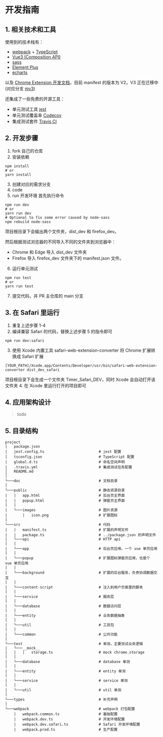 # 开发指南

## 1. 相关技术和工具

使用到的技术栈有：

* [webpack](https://github.com/webpack/webpack) + [TypeScript](https://github.com/microsoft/TypeScript)
* [Vue3 (Composition API)](https://vuejs.org/api/#:~:text=defineCustomElement()-,Composition%20API,-setup())
* [sass](https://github.com/sass/sass)
* [Element Plus](https://element-plus.gitee.io/)
* [echarts](https://github.com/apache/echarts)

以及 [Chrome Extension 开发文档](https://developer.chrome.com/docs/webstore/)，目前 manifest 的版本为 V2，V3 正在迁移中 (对应分支 [mv3](https://github.com/sheepzh/timer/tree/mv3))

还集成了一些免费的开源工具：

* 单元测试工具 [jest](https://jestjs.io/docs/getting-started)
* 单元测试覆盖率 [Codecov](https://app.codecov.io/gh/sheepzh/timer)
* 集成测试套件 [Travis CI](https://app.travis-ci.com/github/sheepzh/timer)

## 2. 开发步骤

1. fork 自己的仓库
2. 安装依赖
```shell
npm install
# or 
yarn install
```
3. 创建对应的需求分支
4. code
5. run 开发环境
首先执行命令
```shell
npm run dev
# or
yarn run dev
# Optional to fix some error caused by node-sass
npm rebuild node-sass
```

项目根目录下会输出两个文件夹，dist_dev 和 firefox_dev。

然后根据测试浏览器的不同导入不同的文件夹到浏览器中：

* Chrome 和 Edge 导入 dist_dev 文件夹
* Firefox 导入 firefox_dev 文件夹下的 manifest.json 文件。
6. 运行单元测试
```shell
npm run test
# or 
yarn run test
```
7. 提交代码，并 PR 主仓库的 main 分支

## 3. 在 Safari 里运行

1. 重复上述步骤 1-4
2. 编译兼容 Safari 的代码，替换上述步骤 5 的指令即可
```shell
npm run dev:safari
```
3. 使用 Xcode 内置工具 safari-web-extension-converter 将 Chrome 扩展转换成 Safari 扩展
```shell
[YOUR_PATH]/Xcode.app/Contents/Developer/usr/bin/safari-web-extension-converter dist_dev_safari
```
项目根目录下会生成一个文件夹 Timer_Safari_DEV，同时 Xcode 会自动打开该文件夹
4. 在 Xcode 里运行打开的项目即可

## 4. 应用架构设计

> todo 

## 5. 目录结构

```plain
project
|   package.json
|   jest.config.ts                         # jest 配置
│   tsconfig.json                          # TypeScript 配置
|   global.d.ts                            # 命名空间声明
|   .travis.yml                            # 集成测试任务配置
│   README.md
│
└───doc                                    # 文档目录
│
└───public                                 # 静态资源目录
|   |   app.html                           # 后台页主界面
|   |   popup.html                         # 弹窗页主界面
|   |
|   └───images                             # 图片资源
|       |   icon.png                       # 扩展图标
|
└───src                                    # 代码
|   |   manifest.ts                        # 扩展的声明文件
|   |   package.ts                         # ../package.json 的声明文件
|   └───api                                # HTTP api
|   |
|   └───app                                # 后台页应用，一个 vue 单页应用
|   |
|   └───popup                              # 扩展图标弹窗页应用，也是个 vue 单页应用
|   |
|   └───background                         # 扩展的后台服务，负责协调数据交互
|   |
|   └───content-script                     # 注入到用户页面里的脚本
|   |
|   └───service                            # 服务层
|   |
|   └───database                           # 数据访问层
|   |
|   └───entity                             # 业务数据抽象
|   |
|   └───util                               # 工具包
|   |
|   └───common                             # 公共功能
|
└───test                                   # 单测，主要测试业务逻辑
|   └───__mock__
|   |   |   storage.ts                     # mock chrome.storage
|   |
|   └───database                           # database 单测
|   |
|   └───entity                             # entity 单测
|   |
|   └───service                            # service 单测
|   |
|   └───util                               # util 单测
| 
└───types                                  # 补充声明
| 
└───webpack                                # webpack 打包配置
    |   webpack.common.ts                  # 基础配置
    |   webpack.dev.ts                     # 开发环境配置
    |   webpack.dev.safari.ts              # Safari 开发环境配置
    |   webpack.prod.ts                    # 生产配置

```
